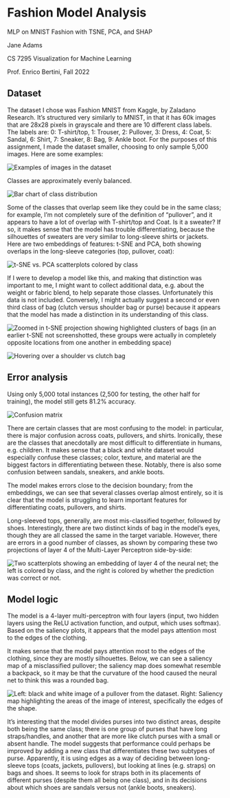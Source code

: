 # Fashion Model Analysis
MLP on MNIST Fashion with TSNE, PCA, and SHAP

Jane Adams

CS 7295 Visualization for Machine Learning

Prof. Enrico Bertini, Fall 2022

## Dataset

The dataset I chose was Fashion MNIST from Kaggle, by Zaladano Research. It’s structured very similarly to MNIST, in that it has 60k images that are 28x28 pixels in grayscale and there are 10 different class labels. The labels are: 0: T-shirt/top, 1: Trouser, 2: Pullover, 3: Dress, 4: Coat, 5: Sandal, 6: Shirt, 7: Sneaker, 8: Bag, 9: Ankle boot. For the purposes of this assignment, I made the dataset smaller, choosing to only sample 5,000 images. Here are some examples:

![Examples of images in the dataset](https://raw.githubusercontent.com/janeadams/fashion_model_analysis/main/img/examples.png)

Classes are approximately evenly balanced.

![Bar chart of class distribution](https://raw.githubusercontent.com/janeadams/fashion_model_analysis/main/img/distribution.png)

Some of the classes that overlap seem like they could be in the same class; for example, I’m not completely sure of the definition of “pullover”, and it appears to have a lot of overlap with T-shirt/top and Coat. Is it a sweater? If so, it makes sense that the model has trouble differentiating, because the silhouettes of sweaters are very similar to long-sleeve shirts or jackets. Here are two embeddings of features: t-SNE and PCA, both showing overlaps in the long-sleeve categories (top, pullover, coat):


![t-SNE vs. PCA scatterplots colored by class](https://raw.githubusercontent.com/janeadams/fashion_model_analysis/main/img/tsne_v_pca.png)

If I were to develop a model like this, and making that distinction was important to me, I might want to collect additional data, e.g. about the weight or fabric blend, to help separate those classes. Unfortunately this data is not included. Conversely, I might actually suggest a second or even third class of bag (clutch versus shoulder bag or purse) because it appears that the model has made a distinction in its understanding of this class.

![Zoomed in t-SNE projection showing highlighted clusters of bags (in an earlier t-SNE not screenshotted, these groups were actually in completely opposite locations from one another in embedding space)](https://raw.githubusercontent.com/janeadams/fashion_model_analysis/main/img/zoom_bags.png)

![Hovering over a shoulder vs clutch bag](https://raw.githubusercontent.com/janeadams/fashion_model_analysis/main/img/zoom_bags2.png)

## Error analysis

Using only 5,000 total instances (2,500 for testing, the other half for training), the model still gets 81.2% accuracy. 

![Confusion matrix](https://raw.githubusercontent.com/janeadams/fashion_model_analysis/main/img/confusion.png)

There are certain classes that are most confusing to the model: in particular, there is major confusion across coats, pullovers, and shirts. Ironically, these are the classes that anecdotally are most difficult to differentiate in humans, e.g. children. It makes sense that a black and white dataset would especially confuse these classes; color, texture, and material are the biggest factors in differentiating between these. Notably, there is also some confusion between sandals, sneakers, and ankle boots.

The model makes errors close to the decision boundary; from the embeddings, we can see that several classes overlap almost entirely, so it is clear that the model is struggling to learn important features for differentiating coats, pullovers, and shirts.

Long-sleeved tops, generally, are most mis-classified together, followed by shoes. Interestingly, there are two distinct kinds of bag in the model’s eyes, though they are all classed the same in the target variable. However, there are errors in a good number of classes, as shown by comparing these two projections of layer 4 of the Multi-Layer Perceptron side-by-side:

![Two scatterplots showing an embedding of layer 4 of the neural net; the left is colored by class, and the right is colored by whether the prediction was correct or not.](https://raw.githubusercontent.com/janeadams/fashion_model_analysis/main/img/mlp.png)

## Model logic

The model is a 4-layer multi-perceptron with four layers (input, two hidden layers using the ReLU activation function, and output, which uses softmax). Based on the saliency plots, it appears that the model pays attention most to the edges of the clothing. 

It makes sense that the model pays attention most to the edges of the clothing, since they are mostly silhouettes. Below, we can see a saliency map of a misclassified pullover; the saliency map does somewhat resemble a backpack, so it may be that the curvature of the hood caused the neural net to think this was a rounded bag.

![Left: black and white image of a pullover from the dataset. Right: Saliency map highlighting the areas of the image of interest, specifically the edges of the shape.](https://raw.githubusercontent.com/janeadams/fashion_model_analysis/main/img/saliency.png)

It’s interesting that the model divides purses into two distinct areas, despite both being the same class; there is one group of purses that have long straps/handles, and another that are more like clutch purses with a small or absent handle. The model suggests that performance could perhaps be improved by adding a new class that differentiates these two subtypes of purse. Apparently, it is using edges as a way of deciding between long-sleeve tops (coats, jackets, pullovers), but looking at lines (e.g. straps) on bags and shoes. It seems to look for straps both in its placements of different purses (despite them all being one class), and in its decisions about which shoes are sandals versus not (ankle boots, sneakers).
